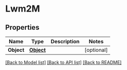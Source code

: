 # Lwm2M

## Properties

Name | Type | Description | Notes
------------ | ------------- | ------------- | -------------
**Object** | [**Object**](Object.md) |  | [optional] 

[[Back to Model list]](../README.md#documentation-for-models) [[Back to API list]](../README.md#documentation-for-api-endpoints) [[Back to README]](../README.md)


